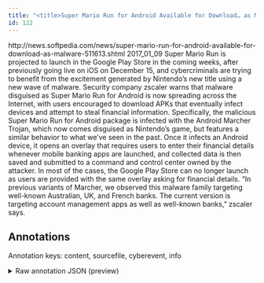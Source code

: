 ```yaml
---
title: "<title>Super Mario Run for Android Available for Download… as Malware</title>"
id: 122
---
```


<title>Super Mario Run for Android Available for Download… as Malware</title>
<source> http://news.softpedia.com/news/super-mario-run-for-android-available-for-download-as-malware-511613.shtml </source>
<date> 2017_01_09 </date>
<text>
Super Mario Run is projected to launch in the Google Play Store in the coming weeks, after previously going live on iOS on December 15, and cybercriminals are trying to benefit from the excitement generated by Nintendo’s new title using a new wave of malware.
Security company zscaler warns that malware disguised as Super Mario Run for Android is now spreading across the Internet, with users encouraged to download APKs that eventually infect devices and attempt to steal financial information.
Specifically, the malicious Super Mario Run for Android package is infected with the Android Marcher Trojan, which now comes disguised as Nintendo’s game, but features a similar behavior to what we’ve seen in the past.
Once it infects an Android device, it opens an overlay that requires users to enter their financial details whenever mobile banking apps are launched, and collected data is then saved and submitted to a command and control center owned by the attacker.
In most of the cases, the Google Play Store can no longer launch as users are provided with the same overlay asking for financial details.
“In previous variants of Marcher, we observed this malware family targeting well-known Australian, UK, and French banks.
The current version is targeting account management apps as well as well-known banks,” zscaler says.
</text>



## Annotations

Annotation keys: content, sourcefile, cyberevent, info

<details>
<summary>Raw annotation JSON (preview)</summary>

```json
{
  "content": "Super Mario Run is projected to launch in the Google Play Store in the coming weeks, after previously going live on iOS on December 15, and cybercriminals are trying to benefit from the excitement generated by Nintendo\u2019s new title using a new wave of malware. Security company zscaler warns that malware disguised as Super Mario Run for Android is now spreading across the Internet, with users encouraged to download APKs that eventually infect devices and attempt to steal financial information. Specifically, the malicious Super Mario Run for Android package is infected with the Android Marcher Trojan, which now comes disguised as Nintendo\u2019s game, but features a similar behavior to what we\u2019ve seen in the past. Once it infects an Android device, it opens an overlay that requires users to enter their financial details whenever mobile banking apps are launched, and collected data is then saved and submitted to a command and control center owned by the attacker. In most of the cases, the Google Play Store can no longer launch as users are provided with the same overlay asking for financial details. \u201cIn previous variants of Marcher, we observed this malware family targeting well-known Australian, UK, and French banks. The current version is targeting account management apps as well as well-known banks,\u201d zscaler says.",
  "sourcefile": "122.txt",
  "cyberevent": {
    "hopper": [
      {
        "index": 0,
        "relation": "Same",
        "events": [
          {
            "index": "E2",
            "type": "Attack",
            "realis": "Actual",
            "nugget": {
              "startOffset": 622,
              "index": "T9",
              "endOffset": 634,
              "text": "disguised as"
            },
            "argument": [
              {
                "index": "T10",
                "text": "game",
                "endOffset": 650,
                "role": {
                  "type": "Trusted-Entity"
                },
                "startOffset": 646,
                "type": "Software"
              },
              {
                "index": "T18",
                "text": "infected with the Android Marcher Trojan",
                "endOffset": 604,
                "role": {
                  "type": "Purpose",
                  "subtype": "Malware spreading",
                  "confidence": 0.9269838631153107
                },
                "startOffset": 564,
                "type": "Purpose"
              },
              {
                "index": "T8",
                "text": "the malicious Super Mario Run",
                "endOffset": 540,
                "role": {
                  "type": "Tool"
                },
                "startOffset": 511,
                "type": "Malware"
              },
              {
                "index": "T21",
                "external_reference": {
                  "dbpediaURI": "http://dbpedia.org/resource/Nintendo",
                  "wikidataid": "Q8093"
                },
                "endOffset": 643,
                "role": {
                  "type": "Trusted-Entity"
                },
                "text": "Nintendo",
                "startOffset": 635,
                "type": "Organization"
              },
              {
                "index": "T22",
                "external_reference": {
                  "dbpediaURI": "http://dbpedia.org/resource/Google_Play"
                },
                "endOffset": 552,
                "role": {
                  "type": "Trusted-Entity"
                },
                "text": "Android",
                "startOffset": 545,
                "type": "System"
              }
            ],
            "subtype": "Phishing"
          },
          {
            "index": "E4",
            "type": "Attack",
            "realis": "Actual",
            "nugget": {
              "startOffset": 776,
              "index": "T19",
              "endOffset": 784,
    
```
</details>
